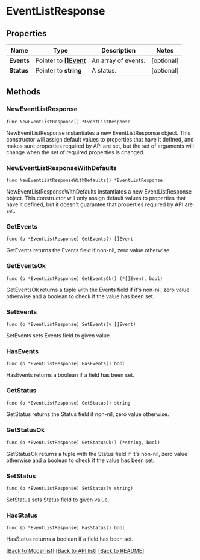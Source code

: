 # EventListResponse

## Properties

| Name       | Type                               | Description         | Notes      |
| ---------- | ---------------------------------- | ------------------- | ---------- |
| **Events** | Pointer to [**[]Event**](Event.md) | An array of events. | [optional] |
| **Status** | Pointer to **string**              | A status.           | [optional] |

## Methods

### NewEventListResponse

`func NewEventListResponse() *EventListResponse`

NewEventListResponse instantiates a new EventListResponse object.
This constructor will assign default values to properties that have it defined,
and makes sure properties required by API are set, but the set of arguments
will change when the set of required properties is changed.

### NewEventListResponseWithDefaults

`func NewEventListResponseWithDefaults() *EventListResponse`

NewEventListResponseWithDefaults instantiates a new EventListResponse object.
This constructor will only assign default values to properties that have it defined,
but it doesn't guarantee that properties required by API are set.

### GetEvents

`func (o *EventListResponse) GetEvents() []Event`

GetEvents returns the Events field if non-nil, zero value otherwise.

### GetEventsOk

`func (o *EventListResponse) GetEventsOk() (*[]Event, bool)`

GetEventsOk returns a tuple with the Events field if it's non-nil, zero value otherwise
and a boolean to check if the value has been set.

### SetEvents

`func (o *EventListResponse) SetEvents(v []Event)`

SetEvents sets Events field to given value.

### HasEvents

`func (o *EventListResponse) HasEvents() bool`

HasEvents returns a boolean if a field has been set.

### GetStatus

`func (o *EventListResponse) GetStatus() string`

GetStatus returns the Status field if non-nil, zero value otherwise.

### GetStatusOk

`func (o *EventListResponse) GetStatusOk() (*string, bool)`

GetStatusOk returns a tuple with the Status field if it's non-nil, zero value otherwise
and a boolean to check if the value has been set.

### SetStatus

`func (o *EventListResponse) SetStatus(v string)`

SetStatus sets Status field to given value.

### HasStatus

`func (o *EventListResponse) HasStatus() bool`

HasStatus returns a boolean if a field has been set.

[[Back to Model list]](../README.md#documentation-for-models) [[Back to API list]](../README.md#documentation-for-api-endpoints) [[Back to README]](../README.md)
